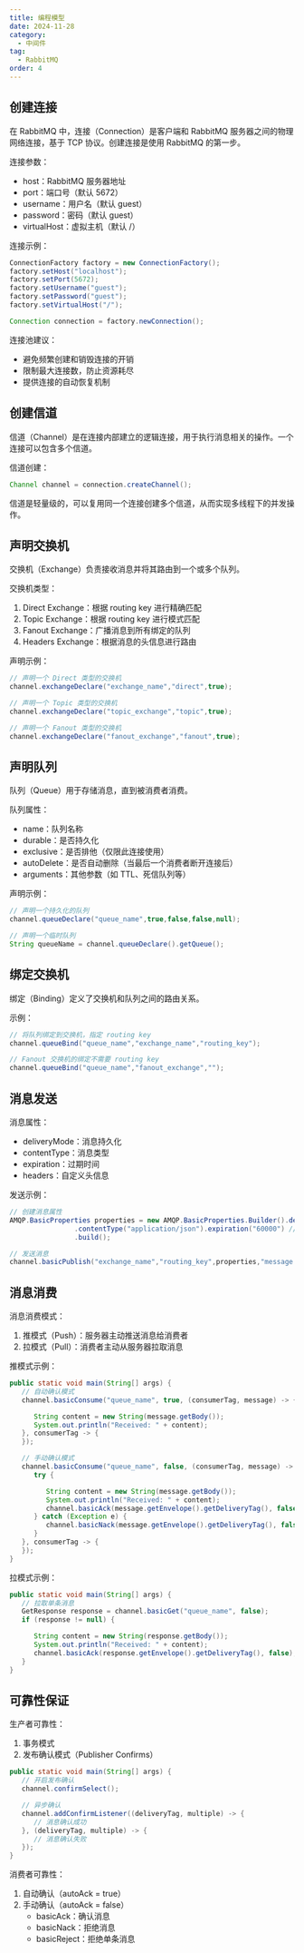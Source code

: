 ```yaml
---
title: 编程模型
date: 2024-11-28
category:
  - 中间件
tag:
  - RabbitMQ
order: 4
---
```


## 创建连接

在 RabbitMQ 中，连接（Connection）是客户端和 RabbitMQ 服务器之间的物理网络连接，基于 TCP 协议。创建连接是使用 RabbitMQ 的第一步。

连接参数：

- host：RabbitMQ 服务器地址
- port：端口号（默认 5672）
- username：用户名（默认 guest）
- password：密码（默认 guest）
- virtualHost：虚拟主机（默认 /）

连接示例：

```java
ConnectionFactory factory = new ConnectionFactory();
factory.setHost("localhost");
factory.setPort(5672);
factory.setUsername("guest");
factory.setPassword("guest");
factory.setVirtualHost("/");

Connection connection = factory.newConnection();
```

连接池建议：

- 避免频繁创建和销毁连接的开销
- 限制最大连接数，防止资源耗尽
- 提供连接的自动恢复机制

## 创建信道

信道（Channel）是在连接内部建立的逻辑连接，用于执行消息相关的操作。一个连接可以包含多个信道。

信道创建：

```java
Channel channel = connection.createChannel();
```

信道是轻量级的，可以复用同一个连接创建多个信道，从而实现多线程下的并发操作。

## 声明交换机

交换机（Exchange）负责接收消息并将其路由到一个或多个队列。

交换机类型：

1. Direct Exchange：根据 routing key 进行精确匹配
2. Topic Exchange：根据 routing key 进行模式匹配
3. Fanout Exchange：广播消息到所有绑定的队列
4. Headers Exchange：根据消息的头信息进行路由

声明示例：

```java
// 声明一个 Direct 类型的交换机
channel.exchangeDeclare("exchange_name","direct",true);

// 声明一个 Topic 类型的交换机
channel.exchangeDeclare("topic_exchange","topic",true);

// 声明一个 Fanout 类型的交换机
channel.exchangeDeclare("fanout_exchange","fanout",true);
```

## 声明队列

队列（Queue）用于存储消息，直到被消费者消费。

队列属性：

- name：队列名称
- durable：是否持久化
- exclusive：是否排他（仅限此连接使用）
- autoDelete：是否自动删除（当最后一个消费者断开连接后）
- arguments：其他参数（如 TTL、死信队列等）

声明示例：

```java
// 声明一个持久化的队列
channel.queueDeclare("queue_name",true,false,false,null);

// 声明一个临时队列
String queueName = channel.queueDeclare().getQueue();
```

## 绑定交换机

绑定（Binding）定义了交换机和队列之间的路由关系。

示例：

```java
// 将队列绑定到交换机，指定 routing key
channel.queueBind("queue_name","exchange_name","routing_key");

// Fanout 交换机的绑定不需要 routing key
channel.queueBind("queue_name","fanout_exchange","");
```

## 消息发送

消息属性：

- deliveryMode：消息持久化
- contentType：消息类型
- expiration：过期时间
- headers：自定义头信息

发送示例：

```java
// 创建消息属性
AMQP.BasicProperties properties = new AMQP.BasicProperties.Builder().deliveryMode(2) // 持久化消息
                .contentType("application/json").expiration("60000") // 60秒过期
                .build();

// 发送消息
channel.basicPublish("exchange_name","routing_key",properties,"message content".getBytes());
```

## 消息消费

消息消费模式：

1. 推模式（Push）：服务器主动推送消息给消费者
2. 拉模式（Pull）：消费者主动从服务器拉取消息

推模式示例：

```java
public static void main(String[] args) {
   // 自动确认模式
   channel.basicConsume("queue_name", true, (consumerTag, message) -> {

      String content = new String(message.getBody());
      System.out.println("Received: " + content);
   }, consumerTag -> {
   });

   // 手动确认模式
   channel.basicConsume("queue_name", false, (consumerTag, message) -> {
      try {

         String content = new String(message.getBody());
         System.out.println("Received: " + content);
         channel.basicAck(message.getEnvelope().getDeliveryTag(), false);
      } catch (Exception e) {
         channel.basicNack(message.getEnvelope().getDeliveryTag(), false, true);
      }
   }, consumerTag -> {
   });
}
```

拉模式示例：

```java
public static void main(String[] args) {
   // 拉取单条消息
   GetResponse response = channel.basicGet("queue_name", false);
   if (response != null) {

      String content = new String(response.getBody());
      System.out.println("Received: " + content);
      channel.basicAck(response.getEnvelope().getDeliveryTag(), false);
   }
}
```

## 可靠性保证

生产者可靠性：

1. 事务模式
2. 发布确认模式（Publisher Confirms）

```java
public static void main(String[] args) {
   // 开启发布确认
   channel.confirmSelect();

   // 异步确认
   channel.addConfirmListener((deliveryTag, multiple) -> {
      // 消息确认成功
   }, (deliveryTag, multiple) -> {
      // 消息确认失败
   });
}
```

消费者可靠性：

1. 自动确认（autoAck = true）
2. 手动确认（autoAck = false）
    - basicAck：确认消息
    - basicNack：拒绝消息
    - basicReject：拒绝单条消息
